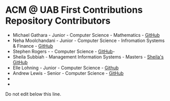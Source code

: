 # ACM @ UAB First Contributions Repository Contributors
<!---
Please add in the format of the following example:
- NAME - YEAR - MAJOR - MINOR - GITHUB LINK
- Michael Gathara - Junior - Computer Science - Mathematics - [GitHub](https://michaelgathara.com/github)

Please notice how the link is formatted. It is in the format of [link text](link url). The link text is what will be displayed on the page, and the link url is the url that the link will take you to.
Also notice how there is a little dash at the beginning
-->
- Michael Gathara - Junior - Computer Science - Mathematics - [GitHub](https://michaelgathara.com/github)
- Neha Moolchandani - Junior - Computer Science - Infromation Systems & Finance - [GitHub](https://github.com/neha-m01)
- Stephen Rogers - - Computer Science - [GitHub](https://github.com/grogersstephen)-
- Sheila Subbiah - Management Information Systems - Masters - [Sheila's GitHub](https://github.com/userGitHub34535)
- Elle Lohning - Junior - Computer Science - [Github](https://github.com/glohning)
- Andrew Lewis - Senior - Computer Science - [GitHub](https://github.com/AnLewis78)
-
-
Do not edit below this line.
